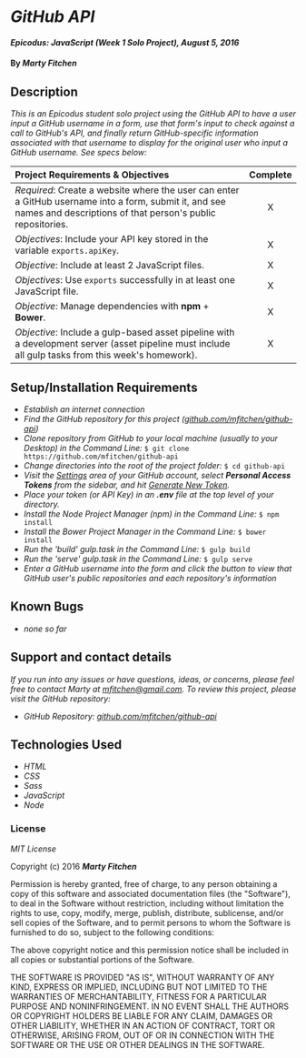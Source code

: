 # _GitHub API_

#### _Epicodus: JavaScript (Week 1 Solo Project), August 5, 2016_

#### By _**Marty Fitchen**_

## Description

_This is an Epicodus student solo project using the GitHub API to have a user input a GitHub username in a form, use that form's input to check against a call to GitHub's API, and finally return GitHub-specific information associated with that username to display for the original user who input a GitHub username. See specs below:_

Project Requirements & Objectives  | Complete
:------------- | :-------------: |
*Required*: Create a website where the user can enter a GitHub username into a form, submit it, and see names and descriptions of that person's public repositories. | X
*Objectives*: Include your API key stored in the variable ``exports.apiKey``. | X
*Objective*: Include at least 2 JavaScript files. | X
*Objectives*: Use ``exports`` successfully in at least one JavaScript file. | X
*Objective*: Manage dependencies with **npm** + **Bower**. | X
*Objective*: Include a gulp-based asset pipeline with a development server (asset pipeline must include all gulp tasks from this week's homework). | X

## Setup/Installation Requirements

* _Establish an internet connection_
* _Find the GitHub repository for this project (<a href="https://github.com/mfitchen/github-api">github.com/mfitchen/github-api</a>)_
* _Clone repository from GitHub to your local machine (usually to your Desktop) in the Command Line:_ ``$ git clone https://github.com/mfitchen/github-api``
* _Change directories into the root of the project folder:_ ``$ cd github-api``
* _Visit the <a href="https://dl.dropboxusercontent.com/s/l772alr0kewlqeg/githubsettings.png?dl=0">Settings</a> area of your GitHub account, select **Personal Access Tokens** from the sidebar, and hit <a href="https://dl.dropboxusercontent.com/s/qk0qcsy487yg7ci/githubgeneratetoken.png?dl=0">Generate New Token</a>._
* _Place your token (or API Key) in an **.env** file at the top level of your directory._
* _Install the Node Project Manager (npm) in the Command Line:_ ``$ npm install``
* _Install the Bower Project Manager in the Command Line:_ ``$ bower install``
* _Run the 'build' gulp.task in the Command Line:_ ``$ gulp build``
* _Run the 'serve' gulp.task in the Command Line:_ ``$ gulp serve``
* _Enter a GitHub username into the form and click the button to view that GitHub user's public repositories and each repository's information_

## Known Bugs

* _none so far_

## Support and contact details

_If you run into any issues or have questions, ideas, or concerns, please feel free to contact Marty at <a href="mailto:mfitchen@gmail.com">mfitchen@gmail.com</a>._
_To review this project, please visit the GitHub repository:_

* _GitHub Repository: <a href="https://github.com/mfitchen/github-api">github.com/mfitchen/github-api</a>_

## Technologies Used

* _HTML_
* _CSS_
* _Sass_
* _JavaScript_
* _Node_

### License

*MIT License*

Copyright (c) 2016 **_Marty Fitchen_**

Permission is hereby granted, free of charge, to any person obtaining a copy of this software and associated documentation files (the "Software"), to deal in the Software without restriction, including without limitation the rights to use, copy, modify, merge, publish, distribute, sublicense, and/or sell copies of the Software, and to permit persons to whom the Software is furnished to do so, subject to the following conditions:

The above copyright notice and this permission notice shall be included in all copies or substantial portions of the Software.

THE SOFTWARE IS PROVIDED "AS IS", WITHOUT WARRANTY OF ANY KIND, EXPRESS OR IMPLIED, INCLUDING BUT NOT LIMITED TO THE WARRANTIES OF MERCHANTABILITY, FITNESS FOR A PARTICULAR PURPOSE AND NONINFRINGEMENT. IN NO EVENT SHALL THE AUTHORS OR COPYRIGHT HOLDERS BE LIABLE FOR ANY CLAIM, DAMAGES OR OTHER LIABILITY, WHETHER IN AN ACTION OF CONTRACT, TORT OR OTHERWISE, ARISING FROM, OUT OF OR IN CONNECTION WITH THE SOFTWARE OR THE USE OR OTHER DEALINGS IN THE SOFTWARE.

